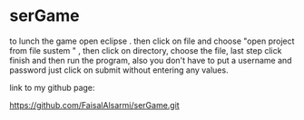 # serGame
to lunch the game open eclipse . then click on file and choose "open project from file sustem " , then click on directory, choose the file, last step click finish and then run the program,
also you don't have to put a username and password just click on submit without entering any values. 

link to my github page:

https://github.com/FaisalAlsarmi/serGame.git